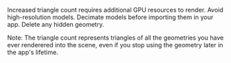 Increased triangle count requires additional GPU resources to render. 
Avoid high-resolution models. Decimate models before importing them in your app. Delete any hidden geometry. 

Note: The triangle count represents triangles of all the geometries you have ever renderered into the scene, even if you stop using the geometry later in the app's lifetime.
